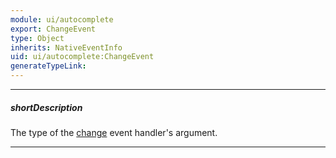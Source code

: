 ```yaml
---
module: ui/autocomplete
export: ChangeEvent
type: Object
inherits: NativeEventInfo
uid: ui/autocomplete:ChangeEvent
generateTypeLink: 
---
```

---
##### shortDescription
The type of the [change]({basewidgetpath}/Events/#change) event handler's argument.

---
<!-- Description goes here -->